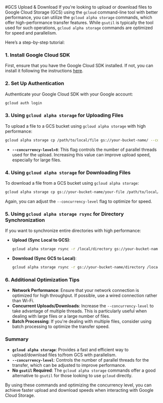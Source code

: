 #GCS Upload & Download
If you're looking to upload or download files to Google Cloud Storage (GCS) using the `gcloud` command-line tool with better performance, you can utilize the `gcloud alpha storage` commands, which offer high-performance transfer features. While `gsutil` is typically the tool used for such operations, `gcloud alpha storage` commands are optimized for speed and parallelism.

Here’s a step-by-step tutorial:

### 1. **Install Google Cloud SDK**

First, ensure that you have the Google Cloud SDK installed. If not, you can install it following the instructions [here](https://cloud.google.com/sdk/docs/install).

### 2. **Set Up Authentication**

Authenticate your Google Cloud SDK with your Google account:

```bash
gcloud auth login
```

### 3. **Using `gcloud alpha storage` for Uploading Files**

To upload a file to a GCS bucket using `gcloud alpha storage` with high performance:

```bash
gcloud alpha storage cp /path/to/local/file gs://your-bucket-name/ --concurrency-level=8
```

- **`--concurrency-level=8`**: This flag controls the number of parallel threads used for the upload. Increasing this value can improve upload speed, especially for large files.

### 4. **Using `gcloud alpha storage` for Downloading Files**

To download a file from a GCS bucket using `gcloud alpha storage`:

```bash
gcloud alpha storage cp gs://your-bucket-name/your-file /path/to/local/destination --concurrency-level=8
```

Again, you can adjust the `--concurrency-level` flag to optimize for speed.

### 5. **Using `gcloud alpha storage rsync` for Directory Synchronization**

If you want to synchronize entire directories with high performance:

- **Upload (Sync Local to GCS)**:

  ```bash
  gcloud alpha storage rsync -r /local/directory gs://your-bucket-name/directory --concurrency-level=8
  ```

- **Download (Sync GCS to Local)**:

  ```bash
  gcloud alpha storage rsync -r gs://your-bucket-name/directory /local/directory --concurrency-level=8
  ```

### 6. **Additional Optimization Tips**

- **Network Performance**: Ensure that your network connection is optimized for high throughput. If possible, use a wired connection rather than Wi-Fi.
- **Concurrent Uploads/Downloads**: Increase the `--concurrency-level` to take advantage of multiple threads. This is particularly useful when dealing with large files or a large number of files.
- **Batch Processing**: If you're dealing with multiple files, consider using batch processing to optimize the transfer speed.

### Summary

- **`gcloud alpha storage`**: Provides a fast and efficient way to upload/download files to/from GCS with parallelism.
- **`--concurrency-level`**: Controls the number of parallel threads for the transfer, which can be adjusted to improve performance.
- **No `gsutil` Required**: The `gcloud alpha storage` commands offer a good alternative to `gsutil` for those looking to use `gcloud` directly.

By using these commands and optimizing the concurrency level, you can achieve faster upload and download speeds when interacting with Google Cloud Storage.

